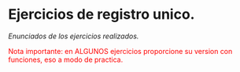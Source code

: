 # Ejercicios de registro unico.
*Enunciados de los ejercicios realizados.*

<font color="red">Nota importante: en ALGUNOS ejercicios proporcione su version con funciones, eso a modo de practica.</font> 
